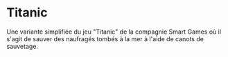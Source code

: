 Titanic
=======

Une variante simplifiée du jeu "Titanic" de la compagnie Smart Games où il s'agit de sauver des naufragés tombés à la mer à l'aide de canots de sauvetage.
